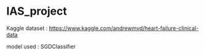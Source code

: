 # IAS_project

Kaggle dataset : https://www.kaggle.com/andrewmvd/heart-failure-clinical-data

model used : SGDClassifier
